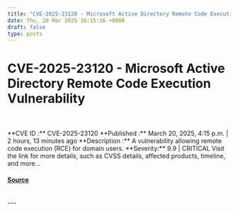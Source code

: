 ```yaml
---
title: "CVE-2025-23120 - Microsoft Active Directory Remote Code Execution Vulnerability"
date: Thu, 20 Mar 2025 16:15:16 +0000
draft: false
type: posts
---
```

# CVE-2025-23120 - Microsoft Active Directory Remote Code Execution Vulnerability

<br/>

<br/>
**CVE ID :** CVE-2025-23120  
**Published :** March 20, 2025, 4:15 p.m. | 2 hours, 13 minutes ago  
**Description :** A vulnerability allowing remote code execution (RCE) for domain users.  
**Severity:** 9.9 | CRITICAL  
Visit the link for more details, such as CVSS details, affected products, timeline, and more...

#### [Source](https://cvefeed.io/vuln/detail/CVE-2025-23120)

<br/>
---

